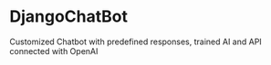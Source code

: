 # DjangoChatBot
Customized Chatbot with predefined responses, trained AI and API connected with OpenAI
